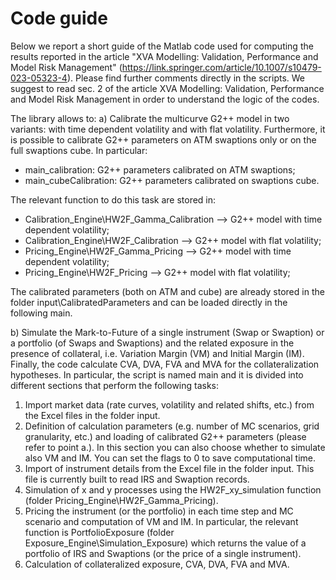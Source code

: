 # Code guide 
Below we report a short guide of the Matlab code used for computing the results reported in the article "XVA Modelling: Validation, Performance and Model Risk Management" (https://link.springer.com/article/10.1007/s10479-023-05323-4). Please find further comments directly in the scripts.
We suggest to read sec. 2 of the article XVA Modelling: Validation, Performance and Model Risk Management in order to understand the logic of the codes.

The library allows to:
a) Calibrate the multicurve G2++ model in two variants: with time dependent volatility and with flat volatility. Furthermore, it is possible to calibrate G2++ parameters on ATM swaptions only or on the full swaptions cube. In particular:
  - main_calibration: G2++ parameters calibrated on ATM swaptions;
  - main_cubeCalibration: G2++ parameters calibrated on swaptions cube.

The relevant function to do this task are stored in: 
  - Calibration_Engine\HW2F_Gamma_Calibration --> G2++ model with time dependent volatility;
  - Calibration_Engine\HW2F_Calibration --> G2++ model with flat volatility;
  - Pricing_Engine\HW2F_Gamma_Pricing --> G2++ model with time dependent volatility;
  - Pricing_Engine\HW2F_Pricing --> G2++ model with flat volatility;

The calibrated parameters (both on ATM and cube) are already stored in the folder input\CalibratedParameters and can be loaded directly in the following main. 

b) Simulate the Mark-to-Future of a single instrument (Swap or Swaption) or a portfolio (of Swaps and Swaptions) and the related exposure in the presence of collateral, i.e. Variation Margin (VM) and Initial Margin (IM). Finally, the code calculate CVA, DVA, FVA and MVA for the collateralization hypotheses. In particular, the script is named main and it is divided into different sections that perform the following tasks:
  1) Import market data (rate curves, volatility and related shifts, etc.) from the Excel files in the folder input.
  2) Definition of calculation parameters (e.g. number of MC scenarios, grid granularity, etc.) and loading of calibrated G2++ parameters (please refer to point a.). In this section you can also choose whether to simulate also VM and IM. You can set the flags to 0 to save computational time.
  3) Import of instrument details from the Excel file in the folder input. This file is currently built to read IRS and Swaption records.
  4) Simulation of x and y processes using the HW2F_xy_simulation function (folder Pricing_Engine\HW2F_Gamma_Pricing).
  5) Pricing the instrument (or the portfolio) in each time step and MC scenario and computation of VM and IM. In particular, the relevant function is PortfolioExposure (folder Exposure_Engine\Simulation_Exposure) which returns the value of a portfolio of IRS and Swaptions (or the price of a 
     single instrument).
  6) Calculation of collateralized exposure, CVA, DVA, FVA and MVA.
